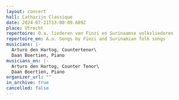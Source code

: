 ```yaml
---
layout: concert
hall: Catharijn Classique
date: 2024-07-21T13:00:09.689Z
place: Utrecht
repertoire: O.a. liederen van Finzi en Surinaamse volksliederen
repertoire_en: A.o. Songs by Finzi and Surinamian folk songs
musicians: |-
  Arturo den Hartog, Countertenor\
  Daan Boertien, Piano
musicians_en: |-
  Arturo den Hartog, Counter Tenor\
  Daan Boertien, Piano
organizer_url: ""
in_archive: true
cancelled: false
---
```

